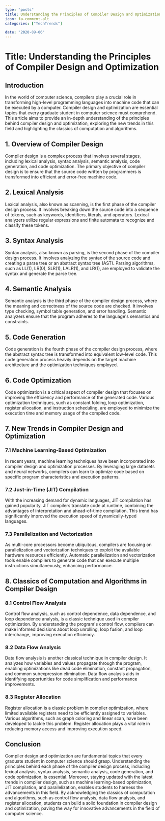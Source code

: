 ```yaml
---
type: "posts"
title: Understanding the Principles of Compiler Design and Optimization
icon: fa-comment-alt
categories: ["TechTrends"]

date: "2020-09-06"
---
```


# Title: Understanding the Principles of Compiler Design and Optimization

## Introduction

In the world of computer science, compilers play a crucial role in transforming high-level programming languages into machine code that can be executed by a computer. Compiler design and optimization are essential topics that every graduate student in computer science must comprehend. This article aims to provide an in-depth understanding of the principles behind compiler design and optimization, exploring the new trends in this field and highlighting the classics of computation and algorithms.

## 1. Overview of Compiler Design

Compiler design is a complex process that involves several stages, including lexical analysis, syntax analysis, semantic analysis, code generation, and code optimization. The primary objective of compiler design is to ensure that the source code written by programmers is transformed into efficient and error-free machine code.

## 2. Lexical Analysis

Lexical analysis, also known as scanning, is the first phase of the compiler design process. It involves breaking down the source code into a sequence of tokens, such as keywords, identifiers, literals, and operators. Lexical analyzers utilize regular expressions and finite automata to recognize and classify these tokens.

## 3. Syntax Analysis

Syntax analysis, also known as parsing, is the second phase of the compiler design process. It involves analyzing the syntax of the source code and creating a parse tree or an abstract syntax tree (AST). Parsing algorithms, such as LL(1), LR(0), SLR(1), LALR(1), and LR(1), are employed to validate the syntax and generate the parse tree.

## 4. Semantic Analysis

Semantic analysis is the third phase of the compiler design process, where the meaning and correctness of the source code are checked. It involves type checking, symbol table generation, and error handling. Semantic analyzers ensure that the program adheres to the language's semantics and constraints.

## 5. Code Generation

Code generation is the fourth phase of the compiler design process, where the abstract syntax tree is transformed into equivalent low-level code. This code generation process heavily depends on the target machine architecture and the optimization techniques employed.

## 6. Code Optimization

Code optimization is a critical aspect of compiler design that focuses on improving the efficiency and performance of the generated code. Various optimization techniques, such as constant folding, loop optimization, register allocation, and instruction scheduling, are employed to minimize the execution time and memory usage of the compiled code.

## 7. New Trends in Compiler Design and Optimization

### 7.1 Machine Learning-Based Optimization

In recent years, machine learning techniques have been incorporated into compiler design and optimization processes. By leveraging large datasets and neural networks, compilers can learn to optimize code based on specific program characteristics and execution patterns.

### 7.2 Just-in-Time (JIT) Compilation

With the increasing demand for dynamic languages, JIT compilation has gained popularity. JIT compilers translate code at runtime, combining the advantages of interpretation and ahead-of-time compilation. This trend has significantly improved the execution speed of dynamically-typed languages.

### 7.3 Parallelization and Vectorization

As multi-core processors become ubiquitous, compilers are focusing on parallelization and vectorization techniques to exploit the available hardware resources efficiently. Automatic parallelization and vectorization tools enable compilers to generate code that can execute multiple instructions simultaneously, enhancing performance.

## 8. Classics of Computation and Algorithms in Compiler Design

### 8.1 Control Flow Analysis

Control flow analysis, such as control dependence, data dependence, and loop dependence analysis, is a classic technique used in compiler optimization. By understanding the program's control flow, compilers can make informed decisions about loop unrolling, loop fusion, and loop interchange, improving execution efficiency.

### 8.2 Data Flow Analysis

Data flow analysis is another classical technique in compiler design. It analyzes how variables and values propagate through the program, enabling optimizations like dead code elimination, constant propagation, and common subexpression elimination. Data flow analysis aids in identifying opportunities for code simplification and performance improvements.

### 8.3 Register Allocation

Register allocation is a classic problem in compiler optimization, where limited available registers need to be efficiently assigned to variables. Various algorithms, such as graph coloring and linear scan, have been developed to tackle this problem. Register allocation plays a vital role in reducing memory access and improving execution speed.

## Conclusion

Compiler design and optimization are fundamental topics that every graduate student in computer science should grasp. Understanding the principles behind each phase of the compiler design process, including lexical analysis, syntax analysis, semantic analysis, code generation, and code optimization, is essential. Moreover, staying updated with the latest trends in compiler design, such as machine learning-based optimization, JIT compilation, and parallelization, enables students to harness the advancements in this field. By acknowledging the classics of computation and algorithms, such as control flow analysis, data flow analysis, and register allocation, students can build a solid foundation in compiler design and optimization, paving the way for innovative advancements in the field of computer science.
